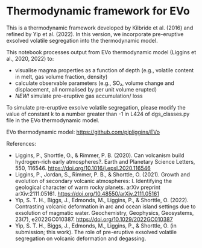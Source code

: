 # Thermodynamic framework for EVo

This is a thermodynamic framework developed by Kilbride et al. (2016) and refined by Yip et al. (2022). 
In this version, we incorporate pre-eruptive exsolved volatile segregation into the thermodynamic model.

This notebook processes output from EVo thermodynamic model (Liggins et al., 2020, 2022) to: 
- visualise magma properties as a function of depth (e.g., volatile content in melt, gas volume fraction, density) 
- calculate observable parameters (e.g., SO₂, volume change and displacement, all normalised by per unit volume erupted)
- *NEW!* simulate pre-eruptive gas accumulation/ loss

To simulate pre-eruptive exsolve volatile segregation, please modify the value of constant k to a number greater than -1 in L424 of dgs_classes.py file in the EVo thermodynamic model.

EVo thermodynamic model: https://github.com/pipliggins/EVo

References:

- Liggins, P., Shorttle, O., & Rimmer, P. B. (2020). Can volcanism build hydrogen-rich early atmospheres?. Earth and Planetary Science Letters, 550, 116546. https://doi.org/10.1016/j.epsl.2020.116546
- Liggins, P., Jordan, S., Rimmer, P. B., & Shorttle, O. (2021). Growth and evolution of secondary volcanic atmospheres: I. Identifying the geological character of warm rocky planets. arXiv preprint arXiv:2111.05161. https://doi.org/10.48550/arXiv.2111.05161
- Yip, S. T. H., Biggs, J., Edmonds, M., Liggins, P., & Shorttle, O. (2022). Contrasting volcanic deformation in arc and ocean island settings due to exsolution of magmatic water. Geochemistry, Geophysics, Geosystems, 23(7), e2022GC010387. https://doi.org/10.1029/2022GC010387
- Yip, S. T. H., Biggs, J., Edmonds, M., Liggins, P., & Shorttle, O. (in submission; this work). The role of pre-eruptive exsolved volatile segregation on volcanic deformation and degassing. 
